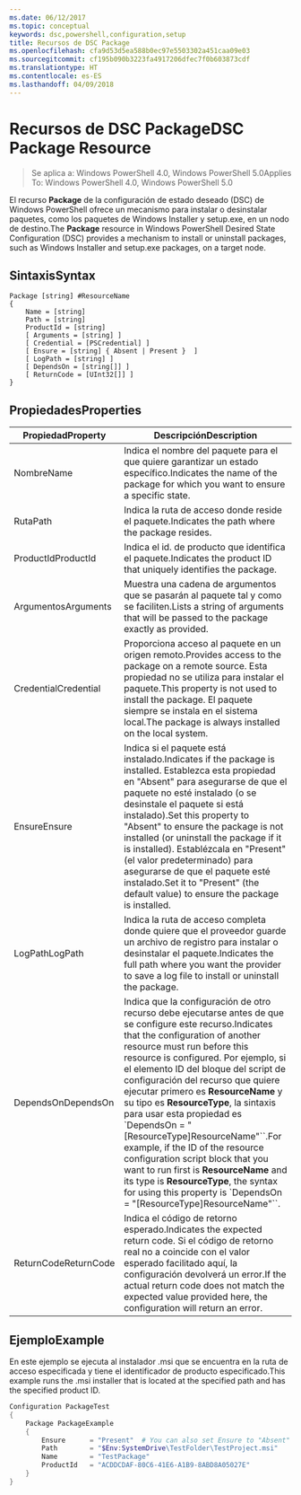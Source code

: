 ```yaml
---
ms.date: 06/12/2017
ms.topic: conceptual
keywords: dsc,powershell,configuration,setup
title: Recursos de DSC Package
ms.openlocfilehash: cfa9d53d5ea588b0ec97e5503302a451caa09e03
ms.sourcegitcommit: cf195b090b3223fa4917206dfec7f0b603873cdf
ms.translationtype: HT
ms.contentlocale: es-ES
ms.lasthandoff: 04/09/2018
---
```

# <a name="dsc-package-resource"></a><span data-ttu-id="ec608-103">Recursos de DSC Package</span><span class="sxs-lookup"><span data-stu-id="ec608-103">DSC Package Resource</span></span>

> <span data-ttu-id="ec608-104">Se aplica a: Windows PowerShell 4.0, Windows PowerShell 5.0</span><span class="sxs-lookup"><span data-stu-id="ec608-104">Applies To: Windows PowerShell 4.0, Windows PowerShell 5.0</span></span>

<span data-ttu-id="ec608-105">El recurso **Package** de la configuración de estado deseado (DSC) de Windows PowerShell ofrece un mecanismo para instalar o desinstalar paquetes, como los paquetes de Windows Installer y setup.exe, en un nodo de destino.</span><span class="sxs-lookup"><span data-stu-id="ec608-105">The **Package** resource in Windows PowerShell Desired State Configuration (DSC) provides a mechanism to install or uninstall packages, such as Windows Installer and setup.exe packages, on a target node.</span></span>

## <a name="syntax"></a><span data-ttu-id="ec608-106">Sintaxis</span><span class="sxs-lookup"><span data-stu-id="ec608-106">Syntax</span></span>

```
Package [string] #ResourceName
{
    Name = [string]
    Path = [string]
    ProductId = [string]
    [ Arguments = [string] ]
    [ Credential = [PSCredential] ]
    [ Ensure = [string] { Absent | Present }  ]
    [ LogPath = [string] ]
    [ DependsOn = [string[]] ]
    [ ReturnCode = [UInt32[]] ]
}
```

## <a name="properties"></a><span data-ttu-id="ec608-107">Propiedades</span><span class="sxs-lookup"><span data-stu-id="ec608-107">Properties</span></span>
|  <span data-ttu-id="ec608-108">Propiedad</span><span class="sxs-lookup"><span data-stu-id="ec608-108">Property</span></span>  |  <span data-ttu-id="ec608-109">Descripción</span><span class="sxs-lookup"><span data-stu-id="ec608-109">Description</span></span>   |
|---|---|
| <span data-ttu-id="ec608-110">Nombre</span><span class="sxs-lookup"><span data-stu-id="ec608-110">Name</span></span>| <span data-ttu-id="ec608-111">Indica el nombre del paquete para el que quiere garantizar un estado específico.</span><span class="sxs-lookup"><span data-stu-id="ec608-111">Indicates the name of the package for which you want to ensure a specific state.</span></span>|
| <span data-ttu-id="ec608-112">Ruta</span><span class="sxs-lookup"><span data-stu-id="ec608-112">Path</span></span>| <span data-ttu-id="ec608-113">Indica la ruta de acceso donde reside el paquete.</span><span class="sxs-lookup"><span data-stu-id="ec608-113">Indicates the path where the package resides.</span></span>|
| <span data-ttu-id="ec608-114">ProductId</span><span class="sxs-lookup"><span data-stu-id="ec608-114">ProductId</span></span>| <span data-ttu-id="ec608-115">Indica el id. de producto que identifica el paquete.</span><span class="sxs-lookup"><span data-stu-id="ec608-115">Indicates the product ID that uniquely identifies the package.</span></span>|
| <span data-ttu-id="ec608-116">Argumentos</span><span class="sxs-lookup"><span data-stu-id="ec608-116">Arguments</span></span>| <span data-ttu-id="ec608-117">Muestra una cadena de argumentos que se pasarán al paquete tal y como se faciliten.</span><span class="sxs-lookup"><span data-stu-id="ec608-117">Lists a string of arguments that will be passed to the package exactly as provided.</span></span>|
| <span data-ttu-id="ec608-118">Credential</span><span class="sxs-lookup"><span data-stu-id="ec608-118">Credential</span></span>| <span data-ttu-id="ec608-119">Proporciona acceso al paquete en un origen remoto.</span><span class="sxs-lookup"><span data-stu-id="ec608-119">Provides access to the package on a remote source.</span></span> <span data-ttu-id="ec608-120">Esta propiedad no se utiliza para instalar el paquete.</span><span class="sxs-lookup"><span data-stu-id="ec608-120">This property is not used to install the package.</span></span> <span data-ttu-id="ec608-121">El paquete siempre se instala en el sistema local.</span><span class="sxs-lookup"><span data-stu-id="ec608-121">The package is always installed on the local system.</span></span>|
| <span data-ttu-id="ec608-122">Ensure</span><span class="sxs-lookup"><span data-stu-id="ec608-122">Ensure</span></span>| <span data-ttu-id="ec608-123">Indica si el paquete está instalado.</span><span class="sxs-lookup"><span data-stu-id="ec608-123">Indicates if the package is installed.</span></span> <span data-ttu-id="ec608-124">Establezca esta propiedad en "Absent" para asegurarse de que el paquete no esté instalado (o se desinstale el paquete si está instalado).</span><span class="sxs-lookup"><span data-stu-id="ec608-124">Set this property to "Absent" to ensure the package is not installed (or uninstall the package if it is installed).</span></span> <span data-ttu-id="ec608-125">Establézcala en "Present" (el valor predeterminado) para asegurarse de que el paquete esté instalado.</span><span class="sxs-lookup"><span data-stu-id="ec608-125">Set it to "Present" (the default value) to ensure the package is installed.</span></span>|
| <span data-ttu-id="ec608-126">LogPath</span><span class="sxs-lookup"><span data-stu-id="ec608-126">LogPath</span></span>| <span data-ttu-id="ec608-127">Indica la ruta de acceso completa donde quiere que el proveedor guarde un archivo de registro para instalar o desinstalar el paquete.</span><span class="sxs-lookup"><span data-stu-id="ec608-127">Indicates the full path where you want the provider to save a log file to install or uninstall the package.</span></span>|
| <span data-ttu-id="ec608-128">DependsOn</span><span class="sxs-lookup"><span data-stu-id="ec608-128">DependsOn</span></span> | <span data-ttu-id="ec608-129">Indica que la configuración de otro recurso debe ejecutarse antes de que se configure este recurso.</span><span class="sxs-lookup"><span data-stu-id="ec608-129">Indicates that the configuration of another resource must run before this resource is configured.</span></span> <span data-ttu-id="ec608-130">Por ejemplo, si el elemento ID del bloque del script de configuración del recurso que quiere ejecutar primero es **ResourceName** y su tipo es **ResourceType**, la sintaxis para usar esta propiedad es \`DependsOn = "[ResourceType]ResourceName"\`\`.</span><span class="sxs-lookup"><span data-stu-id="ec608-130">For example, if the ID of the resource configuration script block that you want to run first is **ResourceName** and its type is **ResourceType**, the syntax for using this property is \`DependsOn = "[ResourceType]ResourceName"\`\`.</span></span>|
| <span data-ttu-id="ec608-131">ReturnCode</span><span class="sxs-lookup"><span data-stu-id="ec608-131">ReturnCode</span></span>| <span data-ttu-id="ec608-132">Indica el código de retorno esperado.</span><span class="sxs-lookup"><span data-stu-id="ec608-132">Indicates the expected return code.</span></span> <span data-ttu-id="ec608-133">Si el código de retorno real no a coincide con el valor esperado facilitado aquí, la configuración devolverá un error.</span><span class="sxs-lookup"><span data-stu-id="ec608-133">If the actual return code does not match the expected value provided here, the configuration will return an error.</span></span>|

## <a name="example"></a><span data-ttu-id="ec608-134">Ejemplo</span><span class="sxs-lookup"><span data-stu-id="ec608-134">Example</span></span>

<span data-ttu-id="ec608-135">En este ejemplo se ejecuta al instalador .msi que se encuentra en la ruta de acceso especificada y tiene el identificador de producto especificado.</span><span class="sxs-lookup"><span data-stu-id="ec608-135">This example runs the .msi installer that is located at the specified path and has the specified product ID.</span></span>

```powershell
Configuration PackageTest
{
    Package PackageExample
    {
        Ensure      = "Present"  # You can also set Ensure to "Absent"
        Path        = "$Env:SystemDrive\TestFolder\TestProject.msi"
        Name        = "TestPackage"
        ProductId   = "ACDDCDAF-80C6-41E6-A1B9-8ABD8A05027E"
    }
}
```